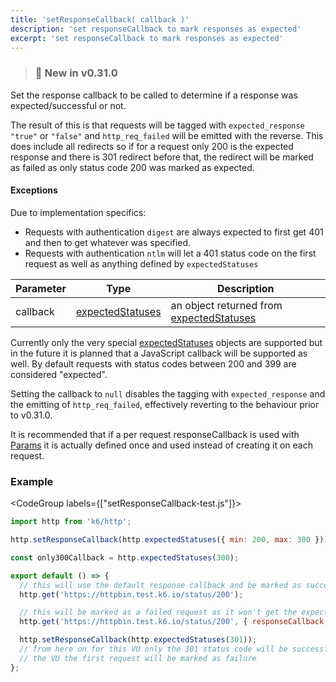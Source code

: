 ```yaml
---
title: 'setResponseCallback( callback )'
description: 'set responseCallback to mark responses as expected'
excerpt: 'set responseCallback to mark responses as expected'
---
```


> ### 🎉 New in v0.31.0

Set the response callback to be called to determine if a response was expected/successful or not.

The result of this is that requests will be tagged with `expected_response` `"true"` or `"false"` and `http_req_failed` will be emitted with the reverse. This does include all redirects so if for a request only 200 is the expected response and there is 301 redirect before that, the redirect will be marked as failed as only status code 200 was marked as expected.

#### Exceptions

Due to implementation specifics:
- Requests with authentication `digest` are always expected to first get 401 and then to get whatever was specified.
- Requests with authentication `ntlm` will let a 401 status code on the first request as well as anything defined by `expectedStatuses`


| Parameter | Type            | Description                                                      |
| --------- | --------------- | ---------------------------------------------------------------- |
| callback  | [expectedStatuses](/javascript-api/k6-http/expectedstatuses) | an object returned from [expectedStatuses](/javascript-api/k6-http/expectedstatuses) |

Currently only the very special [expectedStatuses](/javascript-api/k6-http/expectedstatuses) objects are supported but in the future it is planned that a JavaScript callback will be supported as well. By default requests with status codes between 200 and 399 are considered "expected".

Setting the callback to `null` disables the tagging with `expected_response` and the emitting of `http_req_failed`, effectively reverting to the behaviour prior to v0.31.0.

It is recommended that if a per request responseCallback is used with [Params](/javascript-api/k6-http/params) it is actually defined once and used instead of creating it on each request.

### Example

<CodeGroup labels={["setResponseCallback-test.js"]}>

```javascript
import http from 'k6/http';

http.setResponseCallback(http.expectedStatuses({ min: 200, max: 300 }));

const only300Callback = http.expectedStatuses(300);

export default () => {
  // this will use the default response callback and be marked as successful
  http.get('https://httpbin.test.k6.io/status/200');

  // this will be marked as a failed request as it won't get the expected status code of 300
  http.get('https://httpbin.test.k6.io/status/200', { responseCallback: only300Callback });

  http.setResponseCallback(http.expectedStatuses(301));
  // from here on for this VU only the 301 status code will be successful so on the next iteration of
  // the VU the first request will be marked as failure
};
```

</CodeGroup>
